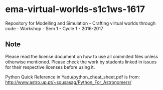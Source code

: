 # ema-virtual-worlds-s1c1ws-1617
Repository for Modelling and Simulation - Crafting virtual worlds through code - Workshop - Sem 1 - Cycle 1 - 2016-2017

## Note

Please read the license document on how to use all commited files unless otherwise mentioned. Please check the work by students linked in issues for their respective licenses before using it.

Python Quick Reference in Yadu/python_cheat_sheet.pdf is from: http://www.astro.up.pt/~sousasag/Python_For_Astronomers/
